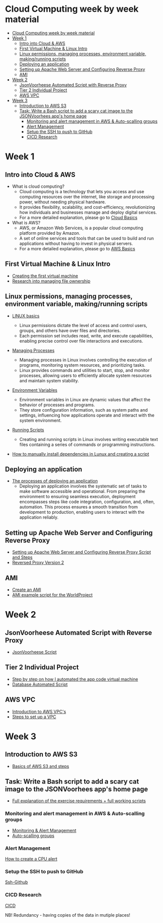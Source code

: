 # Cloud Computing week by week material

- [Cloud Computing week by week material](#cloud-computing-week-by-week-material)
- [Week 1](#week-1)
  - [Intro into Cloud \& AWS](#intro-into-cloud--aws)
  - [First Virtual Machine \& Linux Intro](#first-virtual-machine--linux-intro)
  - [Linux permissions, managing processes, environment variable, making/running scripts](#linux-permissions-managing-processes-environment-variable-makingrunning-scripts)
  - [Deploying an application](#deploying-an-application)
  - [Setting up Apache Web Server and Configuring Reverse Proxy](#setting-up-apache-web-server-and-configuring-reverse-proxy)
  - [AMI](#ami)
- [Week 2](#week-2)
  - [JsonVoorheese Automated Script with Reverse Proxy](#jsonvoorheese-automated-script-with-reverse-proxy)
  - [Tier 2 Individual Project](#tier-2-individual-project)
  - [AWS VPC](#aws-vpc)
- [Week 3](#week-3)
  - [Introduction to AWS S3](#introduction-to-aws-s3)
  - [Task: Write a Bash script to add a scary cat image to the JSONVoorhees app's home page](#task-write-a-bash-script-to-add-a-scary-cat-image-to-the-jsonvoorhees-apps-home-page)
    - [Monitoring and alert management in AWS \& Auto-scalling groups](#monitoring-and-alert-management-in-aws--auto-scalling-groups)
    - [Alert Management](#alert-management)
    - [Setup the SSH to push to GitHub](#setup-the-ssh-to-push-to-github)
    - [CICD Research](#cicd-research)


# Week 1
## Intro into Cloud & AWS

- What is cloud computing?
     - Cloud computing is a technology that lets you access and use computing resources over the internet, like storage and processing power, without needing physical hardware. 
     - It provides flexibility, scalability, and cost-efficiency, revolutionizing how individuals and businesses manage and deploy digital services.
     - For a more detailed explanation, please go to [Cloud Basics](<Week 1/Day1-resources/cloud-more-info.md>)
- What is AWS?
     - AWS, or Amazon Web Services, is a popular cloud computing platform provided by Amazon. 
     - A set of online services and tools that can be used to build and run applications without having to invest in physical servers.
     - For a more detailed explanation, please go to [AWS Basics](<Week 1/Day1-resources/aws-basics.md>)

## First Virtual Machine & Linux Intro

- [Creating the first virtual machine](<Week 1/Day2-resources/how-to-create-vm.md>)
- [Research into managing file ownership](<Week 1/Day2-resources/file-ownership.md>)

## Linux permissions, managing processes, environment variable, making/running scripts

- [LINUX basics](<Week 1/Day2-resources/LINUXcommands.md>)
    - Linux permissions dictate the level of access and control users, groups, and others have over files and directories. 
    - Each permission set includes read, write, and execute capabilities, enabling precise control over file interactions and executions.


- [Managing Processes](<Week 1/Day3-resources/Processes.md>)
    - Managing processes in Linux involves controlling the execution of programs, monitoring system resources, and prioritizing tasks. 
    - Linux provides commands and utilities to start, stop, and monitor processes, allowing users to efficiently allocate system resources and maintain system stability.

- [Environment Variables](<Week 1/Day3-resources/Environment_Variables.md>)
    - Environment variables in Linux are dynamic values that affect the behavior of processes and programs. 
    - They store configuration information, such as system paths and settings, influencing how applications operate and interact with the system environment.

- [Running Scripts](<Week 1/Day3-resources/Creating_RunningScript.md>)
    - Creating and running scripts in Linux involves writing executable text files containing a series of commands or programming instructions. 

- [How to manually install dependencies in Lunux and creating a script](<Week 1/Day4-resources/manually-install-dependencies-linux.md>)

## Deploying an application
- [The processes of deploying an application](<Day 5/process_of_deploying.md/process_of_deploying_main.md>)
    - Deploying an application involves the systematic set of tasks to make software accessible and operational. From preparing the environment to ensuring seamless execution, deployment encompasses steps like code integration, configuration, and, often, automation. This process ensures a smooth transition from development to production, enabling users to interact with the application reliably.

## Setting up Apache Web Server and Configuring Reverse Proxy
- [Setting up Apache Web Server and Configuring Reverse Proxy Script and Steps](<Week 1/Day5-resources/Day5.md>)
- [Reversed Proxy Version 2](<Week 2/second_method_reversed_proxy.md>)

## AMI
- [Create an AMI](<Week 1/Day5-resources/create_ami.md>)
- [AMI example script for the WorldProject](<Week 2/ami.md>)


# Week 2

## JsonVoorheese Automated Script with Reverse Proxy
- [JsonVoorheese Script](<Week 2/app_code_automation_script.md>)
  
## Tier 2 Individual Project
- [Step by step on how I automated the app code virtual machine](<Week 2/tier2_deployment.md>)
- [Database Automated Script](<Week 2/DB_automation_script.md>)

## AWS VPC
- [Introduction to AWS VPC's](<Week 2/AWS VPC's.md>)
- [Steps to set up a VPC](<Week 2/Steps_VPC.md>)


# Week 3

## Introduction to AWS S3
- [Basics of AWS S3 and steps](<Week 3/s3.md>)

## Task: Write a Bash script to add a scary cat image to the JSONVoorhees app's home page
- [Full explanation of the exercise requirements + full working scripts](<Week 3/day-2-task.md>)

### Monitoring and alert management in AWS & Auto-scalling groups
- [Monitoring & Alert Management](<Week 3/day 5-monitoring-alert-manag.md>)
- [Auto-scalling groups](<Week 3/day-5-autoscalling-groups.md>)

### Alert Management
[How to create a CPU alert](<Week 4/create-alarm.md>)

### Setup the SSH to push to GitHub
[Ssh-Github](<Week 4/ssh-github.md>)

### CICD Research
[CICD](<Week 4/CICD.md>)


NB! Redundancy - having copies of the data in mutiple places!
